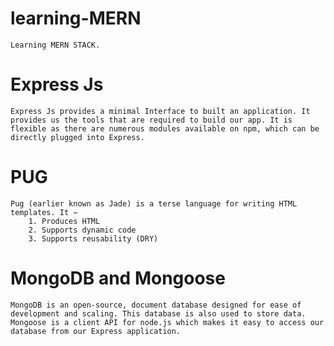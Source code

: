 # learning-MERN
    Learning MERN STACK.

#                                           Express Js
    Express Js provides a minimal Interface to built an application. It provides us the tools that are required to build our app. It is flexible as there are numerous modules available on npm, which can be directly plugged into Express.

# PUG
    Pug (earlier known as Jade) is a terse language for writing HTML templates. It −
        1. Produces HTML
        2. Supports dynamic code
        3. Supports reusability (DRY)

# MongoDB and Mongoose
    MongoDB is an open-source, document database designed for ease of development and scaling. This database is also used to store data.
    Mongoose is a client API for node.js which makes it easy to access our database from our Express application.